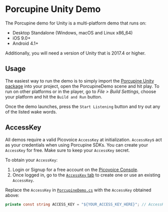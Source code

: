 # Porcupine Unity Demo 

The Porcupine demo for Unity is a multi-platform demo that runs on:

- Desktop Standalone (Windows, macOS and Linux x86_64)
- iOS 9.0+
- Android 4.1+

Additionally, you will need a version of Unity that is 2017.4 or higher.

## Usage
The easiest way to run the demo is to simply import the [Porcupine Unity package](/binding/unity/porcupine-2.0.0.unitypackage) into your project, open the PorcupineDemo scene and hit play. To run on other platforms or in the player, go to _File > Build Settings_, choose your platform and hit the `Build and Run` button.

Once the demo launches, press the `Start Listening` button and try out any of the listed wake words.

## AccessKey

All demos require a valid Picovoice `AccessKey` at initialization. `AccessKey`s act as your credentials when using Porcupine SDKs.
You can create your `AccessKey` for free. Make sure to keep your `AccessKey` secret.

To obtain your `AccessKey`:
1. Login or Signup for a free account on the [Picovoice Console](https://picovoice.ai/console/).
2. Once logged in, go to the [`AccessKey` tab](https://console.picovoice.ai/access_key) to create one or use an existing `AccessKey`.

Replace the `AccessKey` in [`PorcupineDemo.cs`](PorcupineDemo.cs) with the `AccessKey` obtained above:

```csharp
private const string ACCESS_KEY = "${YOUR_ACCESS_KEY_HERE}"; // AccessKey obtained from Picovoice Console (https://picovoice.ai/console/)
```
